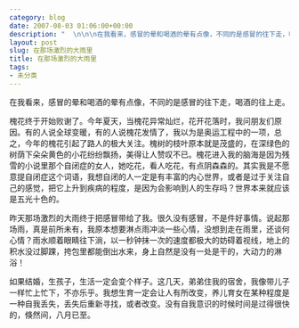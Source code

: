 ```yaml
---
category: blog
date: 2007-08-03 01:06:00+00:00
description: "  \n\n\n在我看来，感冒的晕和喝酒的晕有点像，不同的是感冒的往下走，喝酒的往上走"
layout: post
slug: 在那场激烈的大雨里
title: 在那场激烈的大雨里
tags:
- 未分类
---
```


  


在我看来，感冒的晕和喝酒的晕有点像，不同的是感冒的往下走，喝酒的往上走。

  


槐花终于开始败谢了。今年夏天，当槐花异常灿烂，花开花落时，我问朋友们原因。有的人说全球变暖，有的人说槐花发情了，我以为是奥运工程中的一项，总之，今年的槐花引起了路人的极大关注。槐树的枝叶原本就是茂盛的，在深绿色的树荫下朵朵黄色的小花纷纷飘扬，美得让人赞叹不已。槐花进入我的脑海是因为残雪的小说里那个自闭症的女人，她吃花，看人吃花，有点阴森森的。其实我是不愿意提自闭症这个词语，我想自闭的人一定是有丰富的内心世界，或者是过于关注自己的感觉，把它上升到疾病的程度，是因为会影响到人的生存吗？世界本来就应该是五光十色的。

  


昨天那场激烈的大雨终于把感冒带给了我。很久没有感冒，不是件好事情。说起那场雨，真是前所未有，我原本想要淋点雨冲淡一些心情，没想到走在雨里，还谈何心情？雨水顺着眼睛往下淌，以一秒钟抹一次的速度都极大的妨碍着视线，地上的积水没过脚踝，挎包里都能倒出水来，身上自然是没有一处是干的，大动力的淋浴！

  


如果结婚，生孩子，生活一定会变个样子。这几天，弟弟住我的宿舍，我像带儿子一样忙上忙下，不亦乐乎。我想生育一定会让人有所改变，养儿育女在某种程度是一种自我丢失，丢失后重新寻找，或者改变。没有自我意识的时候时间是过得很快的，倏然间，八月已至。

  


 

  


 
